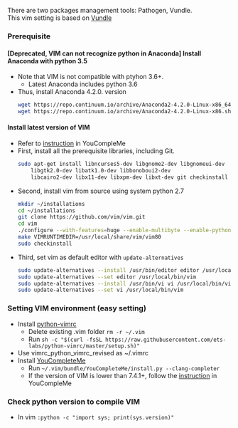 There are two packages management tools: Pathogen, Vundle. <br />
This vim setting is based on [Vundle](https://github.com/VundleVim/Vundle.vim)
 
### Prerequisite
#### [Deprecated, VIM can not recognize python in Anaconda] Install Anaconda with python 3.5
+ Note that VIM is not compatible with ptyhon 3.6+.
    * Latest Anaconda includes python 3.6
+ Thus, install Anaconda 4.2.0. version
    ```sh
    wget https://repo.continuum.io/archive/Anaconda2-4.2.0-Linux-x86_64.sh   (for 32-bit)
    wget https://repo.continuum.io/archive/Anaconda2-4.2.0-Linux-x86.sh      (for 32-bit)
    ```

#### Install latest version of VIM
+ Refer to [instruction](https://github.com/Valloric/YouCompleteMe/wiki/Building-Vim-from-source) in YouCompleMe
+ First, install all the prerequisite libraries, including Git.
    ```sh
    sudo apt-get install libncurses5-dev libgnome2-dev libgnomeui-dev
        libgtk2.0-dev libatk1.0-dev libbonoboui2-dev
        libcairo2-dev libx11-dev libxpm-dev libxt-dev git checkinstall
    ``` 
+ Second, install vim from source using system python 2.7
    ```sh
    mkdir ~/installations
    cd ~/installations
    git clone https://github.com/vim/vim.git
    cd vim
    ./configure --with-features=huge --enable-multibyte --enable-pythoninterp=yes --enable-gui=gtk2 --enable-cscope --prefix=/usr/local
    make VIMRUNTIMEDIR=/usr/local/share/vim/vim80
    sudo checkinstall
    ```    
+ Third, set vim as default editor with `update-alternatives`
    ```sh
    sudo update-alternatives --install /usr/bin/editor editor /usr/local/bin/vim 1
    sudo update-alternatives --set editor /usr/local/bin/vim
    sudo update-alternatives --install /usr/bin/vi vi /usr/local/bin/vim 1
    sudo update-alternatives --set vi /usr/local/bin/vim
    ```

### Setting VIM environment (easy setting)
+ Install [python-vimrc](https://github.com/ets-labs/python-vimrc)
    * Delete existing .vim folder `rm -r ~/.vim`
    * Run `sh -c "$(curl -fsSL https://raw.githubusercontent.com/ets-labs/python-vimrc/master/setup.sh)"`
+ Use vimrc_python_vimrc_revised as ~/.vimrc
+ Install [YouCompleteMe](https://github.com/Valloric/YouCompleteMe)
    * Run `~/.vim/bundle/YouCompleteMe/install.py --clang-completer`
    * If the version of VIM is lower than 7.4.1+, follow the [instruction](https://github.com/Valloric/YouCompleteMe/wiki/Building-Vim-from-source) in YouCompleMe

### Check python version to compile VIM
+ In vim ` :python -c "import sys; print(sys.version)" `
